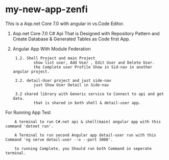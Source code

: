 # my-new-app-zenfi


This is a Asp.net Core  7.0 with angular in vs.Code Editor.

1. Asp.net Core 7.0 C# Api
That is Designed with Repository Pattern and Create Database & Generated Tables as Code first App.

2. Angular App With Module Federation 

        1.2. Shell Project and main Project 
                show list user, Add User , Edit User and Delete User.
                the Complete user Profile Show in Sid-nav in another angular project.

        2.2. detail-User project and just side-nav
                just Show User Detail in Side-nav

        3.2 shared library with Generic service to Connect to api and get data.
                that is shared in both shell & detail-user app.
  

For Running App Test

        A terminal to run C#.net api & shell(main) angular app with this command 'dotnet run'.
        
        A Terminal to run second Angular app detail-user run with this Command 'ng serve detail-user --o --port 3000'.
        
        to running Complete, you Should run both Command in seperate terminal. 

